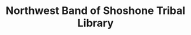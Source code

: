 ---
layout: repo
title: "Northwest Band of Shoshone Tribal Library"
id: 25876
permalink: repos/25876/
---